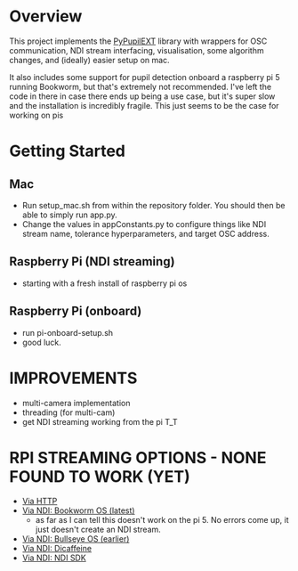 # Overview
This project implements the [PyPupilEXT](https://github.com/openPupil/PyPupilEXT) library with wrappers for OSC communication, NDI stream interfacing, visualisation, some algorithm changes, and (ideally) easier setup on mac. 

It also includes some support for pupil detection onboard a raspberry pi 5 running Bookworm, but that's extremely not recommended. I've left the code in there in case there ends up being a use case, but it's super slow and the installation is incredibly fragile. This just seems to be the case for working on pis

# Getting Started
## Mac
- Run setup_mac.sh from within the repository folder. You should then be able to simply run app.py.
- Change the values in appConstants.py to configure things like NDI stream name, tolerance hyperparameters, and target OSC address.

## Raspberry Pi (NDI streaming)
- starting with a fresh install of raspberry pi os

## Raspberry Pi (onboard)
- run pi-onboard-setup.sh
- good luck.

# IMPROVEMENTS
- multi-camera implementation
- threading (for multi-cam)
- get NDI streaming working from the pi T_T

# RPI STREAMING OPTIONS - NONE FOUND TO WORK (YET)
- [Via HTTP](https://raspberrypi.stackexchange.com/questions/23182/how-to-stream-video-from-raspberry-pi-camera-and-watch-it-live)
- [Via NDI: Bookworm OS (latest)](https://github.com/SBCV-apegram/RasPi-NDI-HDMI?tab=readme-ov-file)
    - as far as I can tell this doesn't work on the pi 5. No errors come up, it just doesn't create an NDI stream.
- [Via NDI: Bullseye OS (earlier)](https://github.com/raspberry-pi-camera/raspindi)
- [Via NDI: Dicaffeine](https://dicaffeine.com/)
- [Via NDI: NDI SDK](https://community.ptzoptics.com/s/article/NDI-Discovery-Server-on-a-Raspberry-Pi)